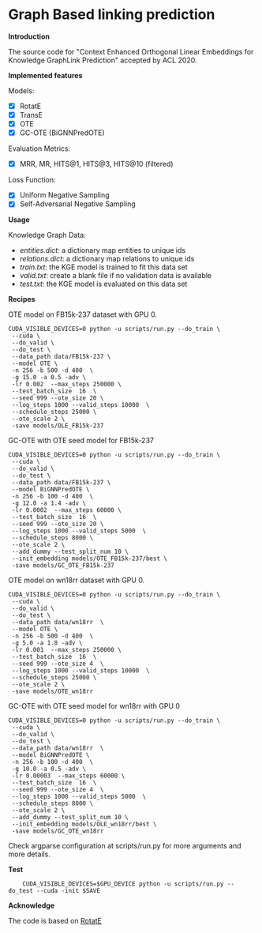 #  Graph Based linking prediction 
**Introduction**

The source code for "Context Enhanced Orthogonal Linear Embeddings for Knowledge GraphLink Prediction" accepted by ACL 2020.

**Implemented features**

Models:
 - [x] RotatE
 - [x] TransE
 - [x] OTE 
 - [x] GC-OTE (BiGNNPredOTE) 

Evaluation Metrics:

 - [x] MRR, MR, HITS@1, HITS@3, HITS@10 (filtered)

Loss Function:

 - [x] Uniform Negative Sampling
 - [x] Self-Adversarial Negative Sampling

**Usage**

Knowledge Graph Data:
 - *entities.dict*: a dictionary map entities to unique ids
 - *relations.dict*: a dictionary map relations to unique ids
 - *train.txt*: the KGE model is trained to fit this data set
 - *valid.txt*: create a blank file if no validation data is available
 - *test.txt*: the KGE model is evaluated on this data set

**Recipes**

OTE model on FB15k-237 dataset with GPU 0.
```
CUDA_VISIBLE_DEVICES=0 python -u scripts/run.py --do_train \
 --cuda \
 --do_valid \
 --do_test \
 --data_path data/FB15k-237 \
 --model OTE \
 -n 256 -b 500 -d 400  \
 -g 15.0 -a 0.5 -adv \
 -lr 0.002  --max_steps 250000 \
 --test_batch_size  16  \ 
 --seed 999 --ote_size 20 \
 --log_steps 1000 --valid_steps 10000  \
 --schedule_steps 25000 \
 --ote_scale 2 \
 -save models/OLE_FB15k-237 
```
GC-OTE with OTE seed model for FB15k-237 
```
CUDA_VISIBLE_DEVICES=0 python -u scripts/run.py --do_train \
 --cuda \
 --do_valid \
 --do_test \
 --data_path data/FB15k-237 \
 --model BiGNNPredOTE \
 -n 256 -b 100 -d 400  \
 -g 12.0 -a 1.4 -adv \
 -lr 0.0002  --max_steps 60000 \
 --test_batch_size  16  \ 
 --seed 999 --ote_size 20 \
 --log_steps 1000 --valid_steps 5000  \
 --schedule_steps 8000 \
 --ote_scale 2 \
 --add_dummy --test_split_num 10 \
 --init_embedding models/OTE_FB15k-237/best \
 -save models/GC_OTE_FB15k-237 
```

OTE model on wn18rr dataset with GPU 0.
```
CUDA_VISIBLE_DEVICES=0 python -u scripts/run.py --do_train \
 --cuda \
 --do_valid \
 --do_test \
 --data_path data/wn18rr  \
 --model OTE \
 -n 256 -b 500 -d 400  \
 -g 5.0 -a 1.8 -adv \
 -lr 0.001  --max_steps 250000 \
 --test_batch_size  16  \ 
 --seed 999 --ote_size 4  \
 --log_steps 1000 --valid_steps 10000  \
 --schedule_steps 25000 \
 --ote_scale 2 \
 -save models/OTE_wn18rr 
```

GC-OTE with OTE seed model for wn18rr with GPU 0 
```
CUDA_VISIBLE_DEVICES=0 python -u scripts/run.py --do_train \
 --cuda \
 --do_valid \
 --do_test \
 --data_path data/wn18rr  \
 --model BiGNNPredOTE \
 -n 256 -b 100 -d 400  \
 -g 10.0 -a 0.5 -adv \
 -lr 0.00003  --max_steps 60000 \
 --test_batch_size  16  \ 
 --seed 999 --ote_size 4  \
 --log_steps 1000 --valid_steps 5000  \
 --schedule_steps 8000 \
 --ote_scale 2 \
 --add_dummy --test_split_num 10 \  
 --init_embedding models/OLE_wn18rr/best \
 -save models/GC_OTE_wn18rr 
```
   Check argparse configuration at scripts/run.py for more arguments and more details.

**Test**
```
    CUDA_VISIBLE_DEVICES=$GPU_DEVICE python -u scripts/run.py --do_test --cuda -init $SAVE

```

**Acknowledge**

The code is based on [RotatE](https://github.com/DeepGraphLearning/KnowledgeGraphEmbedding.git) 
